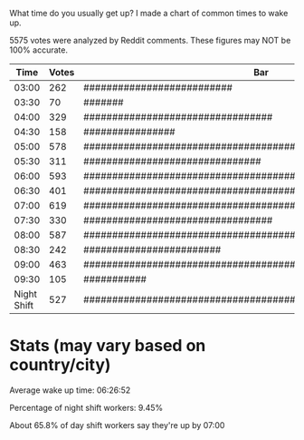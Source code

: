 What time do you usually get up? I made a chart of common times to wake up.

5575 votes were analyzed by Reddit comments. These figures may NOT be 100% accurate.

Time|Votes|Bar
-|-|-
03:00|262|##########################
03:30|70|#######
04:00|329|#################################
04:30|158|################
05:00|578|##########################################################
05:30|311|###############################
06:00|593|############################################################
06:30|401|########################################
07:00|619|##############################################################
07:30|330|#################################
08:00|587|###########################################################
08:30|242|########################
09:00|463|##############################################
09:30|105|###########
Night Shift|527|####################################################

# Stats (may vary based on country/city)

Average wake up time: 06:26:52

Percentage of night shift workers: 9.45%

About 65.8% of day shift workers say they're up by 07:00
